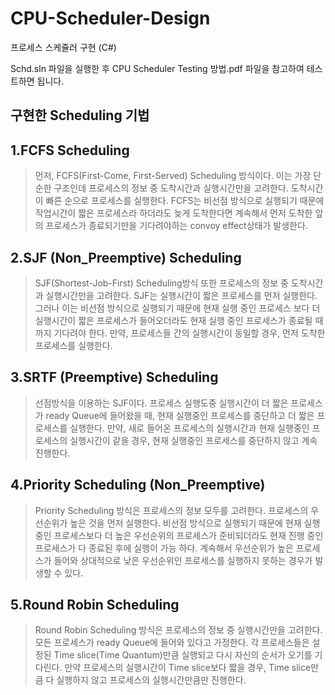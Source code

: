 # CPU-Scheduler-Design
프로세스 스케쥴러 구현 (C#)

Schd.sln 파일을 실행한 후 CPU Scheduler Testing 방법.pdf 파일을 참고하여 테스트하면 됩니다.

## 구현한 Scheduling 기법

1.FCFS Scheduling
---
>먼저, FCFS(First-Come, First-Served) Scheduling 방식이다. 이는 가장 단순한 구조인데 프로세스의 정보 중 도착시간과 실행시간만을 고려한다. 도착시간이 빠른 순으로 프로세스를 실행한다. FCFS는 비선점 방식으로 실행되기 때문에 작업시간이 짧은 프로세스라 하더라도 늦게 도착한다면 계속해서 먼저 도착한 앞의 프로세스가 종료되기만을 기다려야하는 convoy effect상태가 발생한다.

2.SJF (Non_Preemptive) Scheduling
---
>SJF(Shortest-Job-First) Scheduling방식 또한 프로세스의 정보 중 도착시간과 실행시간만을 고려한다. SJF는 실행시간이 짧은 프로세스를 먼저 실행한다. 그러나 이는 비선점 방식으로 실행되기 때문에 현재 실행 중인 프로세스 보다 더 실행시간이 짧은 프로세스가 들어오더라도 현재 실행 중인 프로세스가 종료될 때 까지 기다려야 한다. 만약,  프로세스들 간의 실행시간이 동일할 경우, 먼저 도착한 프로세스를 실행한다.

3.SRTF (Preemptive) Scheduling
---
>선점방식을 이용하는 SJF이다. 프로세스 실행도중 실행시간이 더 짧은 프로세스가 ready Queue에 들어왔을 때, 현재 실행중인 프로세스를 중단하고 더 짧은 프로세스를 실행한다. 만약, 새로 들어온 프로세스의 실행시간과 현재 실행중인 프로세스의 실행시간이 같을 경우, 현재 실행중인 프로세스를 중단하지 않고 계속 진행한다. 

4.Priority Scheduling (Non_Preemptive)
---
>Priority Scheduling 방식은 프로세스의 정보 모두를 고려한다. 프로세스의 우선순위가 높은 것을 먼저 실행한다. 비선점 방식으로 실행되기 때문에 현재 실행중인 프로세스보다 더 높은 우선순위의 프로세스가 준비되더라도 현재 진행 중인 프로세스가 다 종료된 후에 실행이 가능 하다. 계속해서 우선순위가 높은 프로세스가 들어와 상대적으로 낮은 우선순위인 프로세스를 실행하지 못하는 경우가 발생할 수 있다.

5.Round Robin Scheduling
---
>Round Robin Scheduling 방식은 프로세스의 정보 중 실행시간만을 고려한다.
모든 프로세스가 ready Queue에 들어와 있다고 가정한다. 각 프로세스들은 설정된 Time slice(Time Quantum)만큼 실행되고 다시 자신의 순서가 오기를 기다린다. 만약 프로세스의 실행시간이 Time slice보다 짧을 경우, Time slice만큼 다 실행하지 않고 프로세스의 실행시간만큼만 진행한다.



